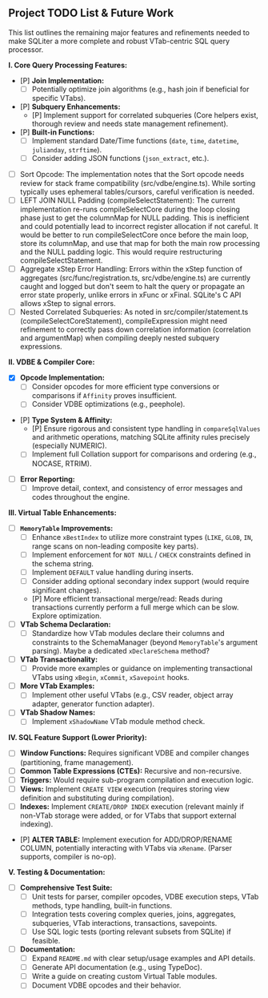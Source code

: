 ## Project TODO List & Future Work

This list outlines the remaining major features and refinements needed to make SQLiter a more complete and robust VTab-centric SQL query processor.

**I. Core Query Processing Features:**

*   [P] **Join Implementation:**
    *   [ ] Potentially optimize join algorithms (e.g., hash join if beneficial for specific VTabs).
*   [P] **Subquery Enhancements:**
    *   [P] Implement support for correlated subqueries (Core helpers exist, thorough review and needs state management refinement).
*   [P] **Built-in Functions:**
    *   [ ] Implement standard Date/Time functions (`date`, `time`, `datetime`, `julianday`, `strftime`).
    *   [ ] Consider adding JSON functions (`json_extract`, etc.).
*   [ ] Sort Opcode: The implementation notes that the Sort opcode needs review for stack frame compatibility (src/vdbe/engine.ts). While sorting typically uses ephemeral tables/cursors, careful verification is needed.
*   [ ] LEFT JOIN NULL Padding (compileSelectStatement): The current implementation re-runs compileSelectCore during the loop closing phase just to get the columnMap for NULL padding. This is inefficient and could potentially lead to incorrect register allocation if not careful. It would be better to run compileSelectCore once before the main loop, store its columnMap, and use that map for both the main row processing and the NULL padding logic. This would require restructuring compileSelectStatement.
*   [ ] Aggregate xStep Error Handling: Errors within the xStep function of aggregates (src/func/registration.ts, src/vdbe/engine.ts) are currently caught and logged but don't seem to halt the query or propagate an error state properly, unlike errors in xFunc or xFinal. SQLite's C API allows xStep to signal errors.
*   [ ] Nested Correlated Subqueries: As noted in src/compiler/statement.ts (compileSelectCoreStatement), compileExpression might need refinement to correctly pass down correlation information (correlation and argumentMap) when compiling deeply nested subquery expressions.

**II. VDBE & Compiler Core:**

*   [X] **Opcode Implementation:**
    *   [ ] Consider opcodes for more efficient type conversions or comparisons if `Affinity` proves insufficient.
    *   [ ] Consider VDBE optimizations (e.g., peephole).
*   [P] **Type System & Affinity:**
    *   [P] Ensure rigorous and consistent type handling in `compareSqlValues` and arithmetic operations, matching SQLite affinity rules precisely (especially NUMERIC).
    *   [ ] Implement full Collation support for comparisons and ordering (e.g., NOCASE, RTRIM).
*   [ ] **Error Reporting:**
    *   [ ] Improve detail, context, and consistency of error messages and codes throughout the engine.

**III. Virtual Table Enhancements:**

*   [ ] **`MemoryTable` Improvements:**
    *   [ ] Enhance `xBestIndex` to utilize more constraint types (`LIKE`, `GLOB`, `IN`, range scans on non-leading composite key parts).
    *   [ ] Implement enforcement for `NOT NULL` / `CHECK` constraints defined in the schema string.
    *   [ ] Implement `DEFAULT` value handling during inserts.
    *   [ ] Consider adding optional secondary index support (would require significant changes).
    *   [P] More efficient transactional merge/read: Reads during transactions currently perform a full merge which can be slow. Explore optimization.
*   [ ] **VTab Schema Declaration:**
    *   [ ] Standardize how VTab modules declare their columns and constraints to the SchemaManager (beyond `MemoryTable`'s argument parsing). Maybe a dedicated `xDeclareSchema` method?
*   [ ] **VTab Transactionality:**
    *   [ ] Provide more examples or guidance on implementing transactional VTabs using `xBegin`, `xCommit`, `xSavepoint` hooks.
*   [ ] **More VTab Examples:**
    *   [ ] Implement other useful VTabs (e.g., CSV reader, object array adapter, generator function adapter).
*   [ ] **VTab Shadow Names:**
    *   [ ] Implement `xShadowName` VTab module method check.

**IV. SQL Feature Support (Lower Priority):**

*   [ ] **Window Functions:** Requires significant VDBE and compiler changes (partitioning, frame management).
*   [ ] **Common Table Expressions (CTEs):** Recursive and non-recursive.
*   [ ] **Triggers:** Would require sub-program compilation and execution logic.
*   [ ] **Views:** Implement `CREATE VIEW` execution (requires storing view definition and substituting during compilation).
*   [ ] **Indexes:** Implement `CREATE/DROP INDEX` execution (relevant mainly if non-VTab storage were added, or for VTabs that support external indexing).
*   [P] **ALTER TABLE:** Implement execution for ADD/DROP/RENAME COLUMN, potentially interacting with VTabs via `xRename`. (Parser supports, compiler is no-op).

**V. Testing & Documentation:**

*   [ ] **Comprehensive Test Suite:**
    *   [ ] Unit tests for parser, compiler opcodes, VDBE execution steps, VTab methods, type handling, built-in functions.
    *   [ ] Integration tests covering complex queries, joins, aggregates, subqueries, VTab interactions, transactions, savepoints.
    *   [ ] Use SQL logic tests (porting relevant subsets from SQLite) if feasible.
*   [ ] **Documentation:**
    *   [ ] Expand `README.md` with clear setup/usage examples and API details.
    *   [ ] Generate API documentation (e.g., using TypeDoc).
    *   [ ] Write a guide on creating custom Virtual Table modules.
    *   [ ] Document VDBE opcodes and their behavior.
